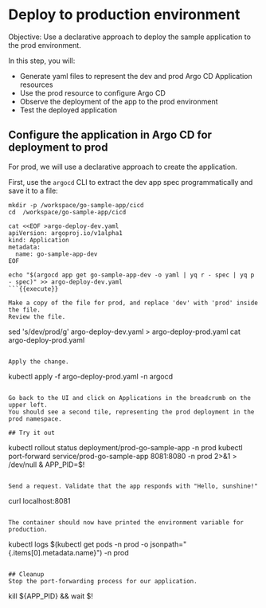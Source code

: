 # Deploy to production environment

Objective:
Use a declarative approach to deploy the sample application to the prod environment.

In this step, you will:
* Generate yaml files to represent the dev and prod Argo CD Application resources
* Use the prod resource to configure Argo CD
* Observe the deployment of the app to the prod environment
* Test the deployed application

## Configure the application in Argo CD for deployment to prod

For prod, we will use a declarative approach to create the application.

First, use the `argocd` CLI to extract the dev app spec programmatically and save it to a file:

```
mkdir -p /workspace/go-sample-app/cicd
cd  /workspace/go-sample-app/cicd

cat <<EOF >argo-deploy-dev.yaml
apiVersion: argoproj.io/v1alpha1
kind: Application
metadata:
  name: go-sample-app-dev
EOF

echo "$(argocd app get go-sample-app-dev -o yaml | yq r - spec | yq p - spec)" >> argo-deploy-dev.yaml
```{{execute}}

Make a copy of the file for prod, and replace 'dev' with 'prod' inside the file.
Review the file.
```
sed 's/dev/prod/g' argo-deploy-dev.yaml > argo-deploy-prod.yaml
cat argo-deploy-prod.yaml
```{{execute}}

Apply the change.
```
kubectl apply -f argo-deploy-prod.yaml -n argocd
```{{execute}}

Go back to the UI and click on Applications in the breadcrumb on the upper left.
You should see a second tile, representing the prod deployment in the prod namespace.

## Try it out

```
kubectl rollout status deployment/prod-go-sample-app -n prod
kubectl port-forward service/prod-go-sample-app 8081:8080 -n prod 2>&1 > /dev/null &
APP_PID=$!
```{{execute}}

Send a request. Validate that the app responds with "Hello, sunshine!"

```
curl localhost:8081
```{{execute}}

The container should now have printed the environment variable for production.

```
kubectl logs $(kubectl get pods -n prod -o jsonpath="{.items[0].metadata.name}") -n prod
```{{execute}}

## Cleanup
Stop the port-forwarding process for our application.

```
kill ${APP_PID} && wait $!
```{{execute}}
